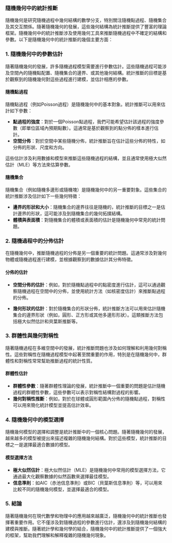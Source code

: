### 隨機幾何中的統計推斷

隨機幾何是研究隨機過程中幾何結構的數學分支，特別關注隨機點過程、隨機集合及其交互關係。隨著隨機幾何的發展，這些幾何結構為統計推斷提供了豐富的理論框架。隨機幾何中的統計推斷涉及使用幾何工具來推斷隨機過程中不確定的結構和參數。以下是隨機幾何中的統計推斷的幾個主要方面：

### 1. 隨機幾何中的參數估計

隨著隨機幾何的發展，許多隨機過程模型需要進行參數估計。這些隨機過程可能涉及空間內的隨機點配置、隨機集合的邊界、或其他幾何結構。統計推斷的目標是基於觀察到的隨機幾何對這些過程進行建模，並估計相應的參數。

#### 隨機點過程

隨機點過程（例如Poisson過程）是隨機幾何中的基本對象。統計推斷可以用來估計如下參數：

- **點過程的強度**：對於一個Poisson點過程，我們可能希望估計該過程的強度參數（即單位區域內預期點數）。這通常是基於觀察到的點分佈的樣本進行估計。
- **空間分佈**：對於空間中某些隨機分佈，統計推斷旨在估計這些分佈的特性，如分佈的形狀、尺度和方向。

這些估計涉及利用數據和模型來推斷這些隨機過程的結構，並且通常使用極大似然估計（MLE）等方法來估算參數。

#### 隨機集合

隨機集合（例如隨機多邊形或隨機塊）是隨機幾何中的另一重要對象。這些集合的統計推斷涉及估計如下一些幾何特徵：

- **邊界的形狀和大小**：隨機集合的邊界往往是隨機的，統計推斷的目標之一是估計邊界的形狀，這可能涉及到隨機集合的幾何拓撲結構。
- **體積與表面積**：對隨機集合的體積或表面積的估計是隨機幾何中常見的統計問題。

### 2. 隨機過程中的分佈估計

在隨機幾何中，推斷隨機過程的分佈是另一個重要的統計問題。這通常涉及對幾何物體或隨機過程進行建模，並根據觀察到的數據估計其分佈特徵。

#### 分佈的估計

- **空間分佈的估計**：例如，對於隨機點過程中的點密度進行估計，這可以通過觀察隨機過程在空間中的分佈，並使用統計方法（如核密度估計）來推斷點過程的分佈。
  
- **幾何形狀的估計**：對於隨機集合的形狀分佈，統計推斷方法可以用來估計隨機集合的邊界形狀（例如，圓形、正方形或其他多邊形形狀）。這類推斷方法包括極大似然估計和貝葉斯推斷等。

### 3. 群體性與幾何對稱性

隨著隨機過程在多維空間中的發展，統計推斷問題也涉及如何理解和利用幾何對稱性。這些對稱性在隨機過程模型中起著至關重要的作用，特別是在隨機幾何中，群體性和對稱性常常幫助推斷過程的統計性質。

#### 群體性估計

- **群體性參數**：隨著群體性理論的發展，統計推斷中一個重要的問題是估計隨機過程的群體性參數，這些參數可以表示對稱性結構對過程的影響。
- **幾何對稱性推斷**：例如，對於在球體或圓形範圍內分佈的隨機點過程，對稱性可以用來簡化統計模型並提高估計效率。

### 4. 隨機幾何中的模型選擇

隨機幾何模型的選擇和調整是統計推斷中的一個核心問題。隨著隨機幾何的發展，越來越多的模型被提出來描述複雜的隨機幾何結構。對於這些模型，統計推斷的目標之一是選擇最適合數據的模型。

#### 模型選擇方法

- **極大似然估計**：極大似然估計（MLE）是隨機幾何中常用的模型選擇方法，它通過最大化觀察數據的似然函數來選擇最佳模型。
- **信息準則**：如AIC（赤池信息準則）或BIC（貝葉斯信息準則）等，可以用來比較不同的隨機幾何模型，並選擇最適合的模型。

### 5. 結論

隨著隨機幾何在現代數學和物理中的應用越來越廣泛，隨機幾何中的統計推斷也發揮著重要作用。它不僅涉及對隨機過程的參數進行估計，還涉及到隨機幾何結構的建模與推斷。隨著統計學和幾何學的結合，隨機幾何中的統計推斷提供了一個強大的框架，幫助我們理解和解釋複雜的隨機幾何現象。